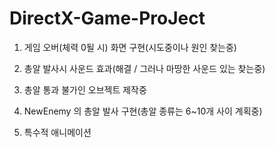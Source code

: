 # DirectX-Game-ProJect

1. 게임 오버(체력 0될 시) 화면 구현(시도중이나 원인 찾는중)

2. 총알 발사시 사운드 효과(해결 / 그러나 마땅한 사운드 있는 찾는중)

3. 총알 통과 불가인 오브젝트 제작중

4. NewEnemy 의 총알 발사 구현(총알 종류는 6~10개 사이 계획중)

5. 특수적 애니메이션 
